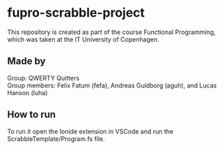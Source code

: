# fupro-scrabble-project

This repository is created as part of the course Functional Programming, which was taken at the IT University of Copenhagen.

## Made by

Group: QWERTY Quitters <br>
Group members: Felix Fatum (fefa), Andreas Guldborg (aguh), and Lucas Hanson (luha)

## How to run

To run it open the Ionide extension in VSCode and run the ScrabbleTemplate/Program.fs file.